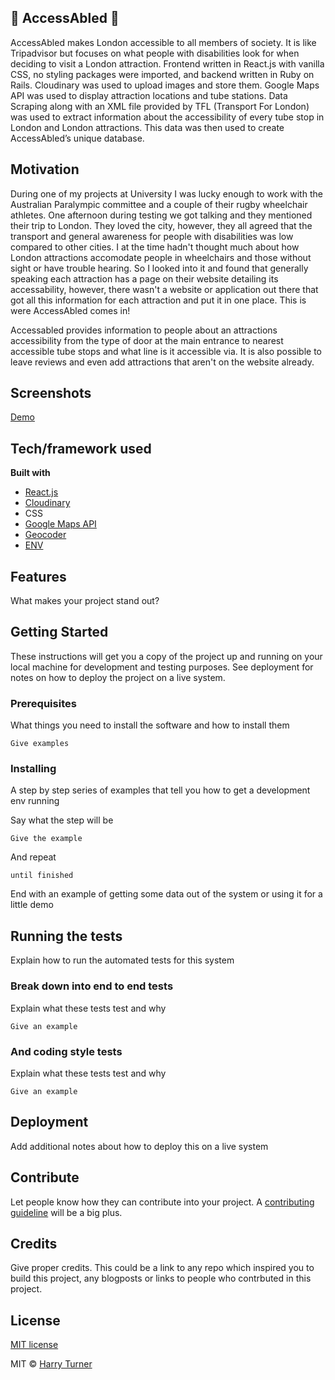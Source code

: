 ## :blue_heart:   AccessAbled   :blue_heart:
AccessAbled makes London accessible to all members of society. It is like Tripadvisor but focuses on what people with disabilities look for when deciding to visit a London attraction. Frontend written in React.js with vanilla CSS, no styling packages were imported, and backend written in Ruby on Rails. Cloudinary was used to upload images and store them. Google Maps API was used to display attraction locations and tube stations. Data Scraping along with an XML file provided by TFL (Transport For London) was used to extract information about the accessibility of every tube stop in London and London attractions. This data was then used to create AccessAbled’s unique database.

## Motivation
During one of my projects at University I was lucky enough to work with the Australian Paralympic committee and a couple of their rugby wheelchair athletes. One afternoon during testing we got talking and they mentioned their trip to London. They loved the city, however, they all agreed that the transport and general awareness for people with disabilities was low compared to other cities. I at the time hadn't thought much about how London attractions accomodate people in wheelchairs and those without sight or have trouble hearing. So I looked into it and found that generally speaking each attraction has a page on their website detailing its accessability, however, there wasn't a website or application out there that got all this information for each attraction and put it in one place. This is were AccessAbled comes in!

Accessabled provides information to people about an attractions accessibility from the type of door at the main entrance to nearest accessible tube stops and what line is it accessible via. It is also possible to leave reviews and even add attractions that aren't on the website already.
 
## Screenshots
[Demo](https://youtu.be/wwby6tJBN7s)

## Tech/framework used

<b>Built with</b>
- [React.js](https://reactjs.org/)
- [Cloudinary](https://cloudinary.com/)
- CSS
- [Google Maps API](https://developers.google.com/maps/documentation/)
- [Geocoder](https://developers.google.com/maps/documentation/geocoding/intro)
- [ENV](https://github.com/motdotla/dotenv) 

## Features
What makes your project stand out?

## Getting Started

These instructions will get you a copy of the project up and running on your local machine for development and testing purposes. See deployment for notes on how to deploy the project on a live system.

### Prerequisites

What things you need to install the software and how to install them

```
Give examples
```

### Installing

A step by step series of examples that tell you how to get a development env running

Say what the step will be

```
Give the example
```

And repeat

```
until finished
```

End with an example of getting some data out of the system or using it for a little demo

## Running the tests

Explain how to run the automated tests for this system

### Break down into end to end tests

Explain what these tests test and why

```
Give an example
```

### And coding style tests

Explain what these tests test and why

```
Give an example
```

## Deployment

Add additional notes about how to deploy this on a live system

## Contribute

Let people know how they can contribute into your project. A [contributing guideline](https://github.com/zulip/zulip-electron/blob/master/CONTRIBUTING.md) will be a big plus.

## Credits
Give proper credits. This could be a link to any repo which inspired you to build this project, any blogposts or links to people who contrbuted in this project. 

## License
[MIT license](https://opensource.org/licenses/mit-license.php)

MIT © [Harry Turner](https://github.com/harrygturner)
